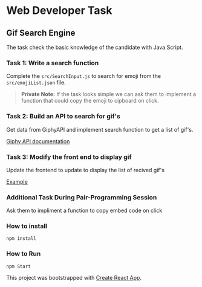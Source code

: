 # Web Developer Task

## Gif Search Engine

The task check the basic knowledge of the candidate with Java Script.

### Task 1: Write a search function
Complete the `src/SearchInput.js` to search for emoji from the `src/emojiList.json` file.

> **Private Note:** If the task looks simple we can ask them to implement a function that could copy the emoji to cipboard on click.

### Task 2: Build an API to search for gif's

Get data from GiphyAPI and implement search function to get a list of gif's.

[Giphy API documentation](`https://developers.giphy.com/docs/`)

### Task 3: Modify the front end to display gif

Update the frontend to update to display the list of recived gif's

[Example](https://giphy.com/explore/search-engine)

### Additional Task During Pair-Programming Session
Ask them to impliment a function to copy embed code on click

### How to install 
`npm install`

### How to Run
`npm Start`

This project was bootstrapped with [Create React App](https://github.com/facebookincubator/create-react-app).

